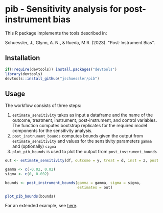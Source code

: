 # pib - Sensitivity analysis for post-instrument bias

This R package implements the tools described in:

Schuessler, J., Glynn, A. N., & Rueda, M.R. (2023). "Post-Instrument Bias".

<!-- Glynn, A. N., Rueda, M. R., & Schuessler, J. (2023). Post-Instrument Bias in Linear Models. Sociological Methods & Research. -->

## Installation

``` r
if(!require(devtools)) install.packages("devtools") 
library(devtools) 
devtools::install_github("jschuessler/pib")
```

## Usage

The workflow consists of three steps:

1.  `estimate_sensitivity` takes as input a dataframe and the name of the outcome, treatment, instrument, post-instrument, and control variables. The function computes bootstrap replicates for the required model components for the sensitivity analysis.
2.  `post_instrument_bounds` computes bounds given the output from `estimate_sensitivity` and values for the sensitivity parameters `gamma` and (optionally) `sigma`
3.  `plot_pib_bounds` is used to plot the output from `post_instrument_bounds`

``` r
out <- estimate_sensitivity(df, outcome = y, treat = d, inst = z, post.inst = m)

gamma <- c(-0.02, 0.02)
sigma <- c(0, 0.002)

bounds <- post_instrument_bounds(gamma = gamma, sigma = sigma,
                                 estimates = out)

plot_pib_bounds(bounds)
```

For an extended example, see [here](https://github.com/jschuessler/pib/blob/main/vignettes/pib-replication.Rmd).
